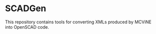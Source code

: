 # SCADGen

This repository contains tools for converting XMLs produced by MCViNE into OpenSCAD code.
